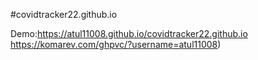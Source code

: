 #covidtracker22.github.io

Demo:https://atul11008.github.io/covidtracker22.github.io
https://komarev.com/ghpvc/?username=atul11008)
